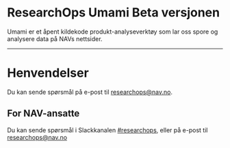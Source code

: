 ResearchOps Umami Beta versjonen
================================

Umami er et åpent kildekode produkt-analyseverktøy som lar oss spore og analysere data på NAVs nettsider.

---

# Henvendelser

Du kan sende spørsmål på e-post til [researchops@nav.no](mailto:researchops@nav.no).

## For NAV-ansatte

Du kan sende spørsmål i Slackkanalen [#researchops](https://nav-it.slack.com/archives/C02UGFS2J4B), eller på e-post til [researchops@nav.no](mailto:researchops@nav.no)

